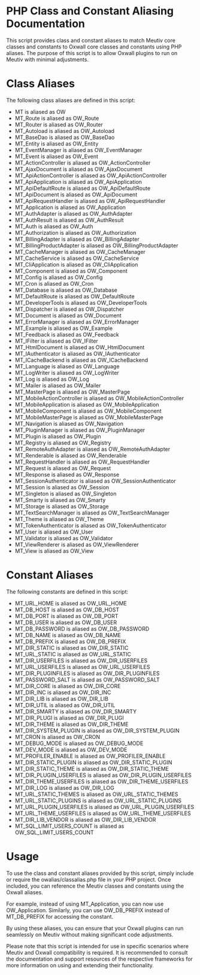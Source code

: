 PHP Class and Constant Aliasing Documentation
==============================================

This script provides class and constant aliases to match Meutiv core classes and constants to Oxwall core classes and constants using PHP aliases. The purpose of this script is to allow Oxwall plugins to run on Meutiv with minimal adjustments.

Class Aliases
=============

The following class aliases are defined in this script:

- MT is aliased as OW
- MT_Route is aliased as OW_Route
- MT_Router is aliased as OW_Router
- MT_Autoload is aliased as OW_Autoload
- MT_BaseDao is aliased as OW_BaseDao
- MT_Entity is aliased as OW_Entity
- MT_EventManager is aliased as OW_EventManager
- MT_Event is aliased as OW_Event
- MT_ActionController is aliased as OW_ActionController
- MT_AjaxDocument is aliased as OW_AjaxDocument
- MT_ApiActionController is aliased as OW_ApiActionController
- MT_ApiApplication is aliased as OW_ApiApplication
- MT_ApiDefaultRoute is aliased as OW_ApiDefaultRoute
- MT_ApiDocument is aliased as OW_ApiDocument
- MT_ApiRequestHandler is aliased as OW_ApiRequestHandler
- MT_Application is aliased as OW_Application
- MT_AuthAdapter is aliased as OW_AuthAdapter
- MT_AuthResult is aliased as OW_AuthResult
- MT_Auth is aliased as OW_Auth
- MT_Authorization is aliased as OW_Authorization
- MT_BillingAdapter is aliased as OW_BillingAdapter
- MT_BillingProductAdapter is aliased as OW_BillingProductAdapter
- MT_CacheManager is aliased as OW_CacheManager
- MT_CacheService is aliased as OW_CacheService
- MT_CliApplication is aliased as OW_CliApplication
- MT_Component is aliased as OW_Component
- MT_Config is aliased as OW_Config
- MT_Cron is aliased as OW_Cron
- MT_Database is aliased as OW_Database
- MT_DefaultRoute is aliased as OW_DefaultRoute
- MT_DeveloperTools is aliased as OW_DeveloperTools
- MT_Dispatcher is aliased as OW_Dispatcher
- MT_Document is aliased as OW_Document
- MT_ErrorManager is aliased as OW_ErrorManager
- MT_Example is aliased as OW_Example
- MT_Feedback is aliased as OW_Feedback
- MT_IFilter is aliased as OW_IFilter
- MT_HtmlDocument is aliased as OW_HtmlDocument
- MT_IAuthenticator is aliased as OW_IAuthenticator
- MT_ICacheBackend is aliased as OW_ICacheBackend
- MT_Language is aliased as OW_Language
- MT_LogWriter is aliased as OW_LogWriter
- MT_Log is aliased as OW_Log
- MT_Mailer is aliased as OW_Mailer
- MT_MasterPage is aliased as OW_MasterPage
- MT_MobileActionController is aliased as OW_MobileActionController
- MT_MobileApplication is aliased as OW_MobileApplication
- MT_MobileComponent is aliased as OW_MobileComponent
- MT_MobileMasterPage is aliased as OW_MobileMasterPage
- MT_Navigation is aliased as OW_Navigation
- MT_PluginManager is aliased as OW_PluginManager
- MT_Plugin is aliased as OW_Plugin
- MT_Registry is aliased as OW_Registry
- MT_RemoteAuthAdapter is aliased as OW_RemoteAuthAdapter
- MT_Renderable is aliased as OW_Renderable
- MT_RequestHandler is aliased as OW_RequestHandler
- MT_Request is aliased as OW_Request
- MT_Response is aliased as OW_Response
- MT_SessionAuthenticator is aliased as OW_SessionAuthenticator
- MT_Session is aliased as OW_Session
- MT_Singleton is aliased as OW_Singleton
- MT_Smarty is aliased as OW_Smarty
- MT_Storage is aliased as OW_Storage
- MT_TextSearchManager is aliased as OW_TextSearchManager
- MT_Theme is aliased as OW_Theme
- MT_TokenAuthenticator is aliased as OW_TokenAuthenticator
- MT_User is aliased as OW_User
- MT_Validator is aliased as OW_Validator
- MT_ViewRenderer is aliased as OW_ViewRenderer
- MT_View is aliased as OW_View

Constant Aliases
================

The following constants are defined in this script:

- MT_URL_HOME is aliased as OW_URL_HOME
- MT_DB_HOST is aliased as OW_DB_HOST
- MT_DB_PORT is aliased as OW_DB_PORT
- MT_DB_USER is aliased as OW_DB_USER
- MT_DB_PASSWORD is aliased as OW_DB_PASSWORD
- MT_DB_NAME is aliased as OW_DB_NAME
- MT_DB_PREFIX is aliased as OW_DB_PREFIX
- MT_DIR_STATIC is aliased as OW_DIR_STATIC
- MT_URL_STATIC is aliased as OW_URL_STATIC
- MT_DIR_USERFILES is aliased as OW_DIR_USERFILES
- MT_URL_USERFILES is aliased as OW_URL_USERFILES
- MT_DIR_PLUGINFILES is aliased as OW_DIR_PLUGINFILES
- MT_PASSWORD_SALT is aliased as OW_PASSWORD_SALT
- MT_DIR_CORE is aliased as OW_DIR_CORE
- MT_DIR_INC is aliased as OW_DIR_INC
- MT_DIR_LIB is aliased as OW_DIR_LIB
- MT_DIR_UTIL is aliased as OW_DIR_UTIL
- MT_DIR_SMARTY is aliased as OW_DIR_SMARTY
- MT_DIR_PLUGI is aliased as OW_DIR_PLUGI
- MT_DIR_THEME is aliased as OW_DIR_THEME
- MT_DIR_SYSTEM_PLUGIN is aliased as OW_DIR_SYSTEM_PLUGIN
- MT_CRON is aliased as OW_CRON
- MT_DEBUG_MODE is aliased as OW_DEBUG_MODE
- MT_DEV_MODE is aliased as OW_DEV_MODE
- MT_PROFILER_ENABLE is aliased as OW_PROFILER_ENABLE
- MT_DIR_STATIC_PLUGIN is aliased as OW_DIR_STATIC_PLUGIN
- MT_DIR_STATIC_THEME is aliased as OW_DIR_STATIC_THEME
- MT_DIR_PLUGIN_USERFILES is aliased as OW_DIR_PLUGIN_USERFILES
- MT_DIR_THEME_USERFILES is aliased as OW_DIR_THEME_USERFILES
- MT_DIR_LOG is aliased as OW_DIR_LOG
- MT_URL_STATIC_THEMES is aliased as OW_URL_STATIC_THEMES
- MT_URL_STATIC_PLUGINS is aliased as OW_URL_STATIC_PLUGINS
- MT_URL_PLUGIN_USERFILES is aliased as OW_URL_PLUGIN_USERFILES
- MT_URL_THEME_USERFILES is aliased as OW_URL_THEME_USERFILES
- MT_DIR_LIB_VENDOR is aliased as OW_DIR_LIB_VENDOR
- MT_SQL_LIMIT_USERS_COUNT is aliased as OW_SQL_LIMIT_USERS_COUNT

Usage
=====

To use the class and constant aliases provided by this script, simply include or require the owalias/classalias.php file in your PHP project. Once included, you can reference the Meutiv classes and constants using the Oxwall aliases.

For example, instead of using MT_Application, you can now use OW_Application. Similarly, you can use OW_DB_PREFIX instead of MT_DB_PREFIX for accessing the constant.

By using these aliases, you can ensure that your Oxwall plugins can run seamlessly on Meutiv without making significant code adjustments.

Please note that this script is intended for use in specific scenarios where Meutiv and Oxwall compatibility is required. It is recommended to consult the documentation and support resources of the respective frameworks for more information on using and extending their functionality.
